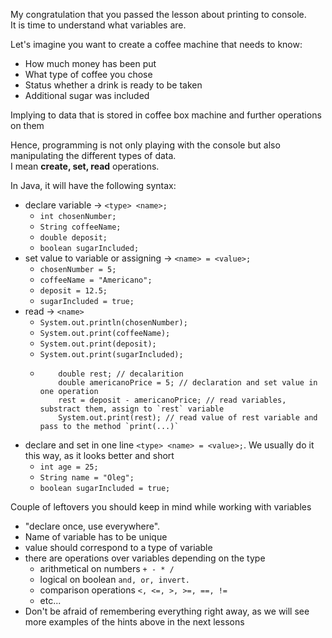 My congratulation that you passed the lesson about printing to console.\
It is time to understand what variables are.

Let's imagine you want to create a coffee machine that needs to know:
- How much money has been put
- What type of coffee you chose
- Status whether a drink is ready to be taken
- Additional sugar was included

Implying to data that is stored in coffee box machine and further operations on them

Hence, programming is not only playing with the console but also manipulating the different types of data.\
I mean **create, set, read** operations.

In Java, it will have the following syntax:
- declare variable -> `<type> <name>;`
  - `int chosenNumber;`
  - `String coffeeName;`
  - `double deposit;`
  - `boolean sugarIncluded;`
- set value to variable or assigning -> `<name> = <value>;`
  - `chosenNumber = 5;`
  - `coffeeName = "Americano";`
  - `deposit = 12.5;`
  - `sugarIncluded = true;`
- read -> `<name>`
  - `System.out.println(chosenNumber);`
  - `System.out.print(coffeeName);`
  - `System.out.print(deposit);`
  - `System.out.print(sugarIncluded);`
  - ```
        double rest; // decalarition
        double americanoPrice = 5; // declaration and set value in one operation
        rest = deposit - americanoPrice; // read variables, substract them, assign to `rest` variable 
        System.out.print(rest); // read value of rest variable and pass to the method `print(...)`
    ```
- declare and set in one line `<type> <name> = <value>;`. We usually do it this way, as it looks better and short
  - `int age = 25;`
  - `String name = "Oleg";`
  - `boolean sugarIncluded = true;`

Couple of leftovers you should keep in mind while working with variables
* "declare once, use everywhere".
* Name of variable has to be unique
* value should correspond to a type of variable
* there are operations over variables depending on the type
  * arithmetical on numbers `+ - * /`
  * logical on boolean `and, or, invert.`
  * comparison operations `<, <=, >, >=, ==, !=`
  * etc...
* Don't be afraid of remembering everything right away, as we will see more examples of the hints above in the next lessons